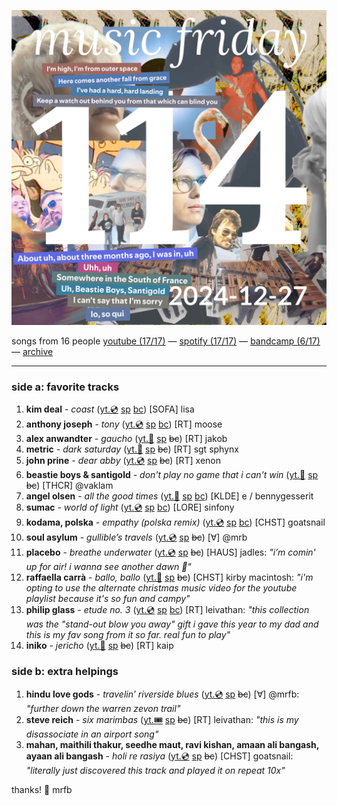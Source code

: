 ![cover collage](./2024-12-27.png)

songs from 16 people
[youtube (17/17)](<https://youtube.com/playlist?list=PLHKkvq2Z_NhiFVyMEg1O6kLxuul7QKJLT>) — [spotify (17/17)](<https://open.spotify.com/playlist/66Y4E2ayOghH5ccAaOPru6>) — [bandcamp (6/17)](<https://www.buymusic.club/list/mrfb-2024-12-27-mf114>) — [archive](https://github.com/mrfb/music-friday/)

---

### side a: favorite tracks
1. **kim deal** - *coast* ([yt.💿](https://youtu.be/MBu_Ec33byA) [sp](https://open.spotify.com/track/5HcqA94dsCm51VgOjIkpxg) [bc](https://kimdeal.bandcamp.com/track/coast))
[SOFA] lisa
1. **anthony joseph** - *tony* ([yt.💿](https://youtu.be/l7rZqevDmWc) [sp](https://open.spotify.com/track/7lIrjDuvhuG4SIopy6G26q) [bc](https://anthonyjosephofficial.bandcamp.com/track/tony))
[RT] moose
1. **alex anwandter** - *gaucho* ([yt.📼](https://youtu.be/eOgZyTVA3H4) [sp](https://open.spotify.com/track/7o1LV5LxvIpa9rMWhyv93I) ~~bc~~)
[RT] jakob
1. **metric** - *dark saturday* ([yt.📼](https://youtu.be/lVn2UM8-sKI) [sp](https://open.spotify.com/track/7hXFB9EQGSMDhRINv4iyyV) ~~bc~~)
[RT] sgt sphynx
1. **john prine** - *dear abby* ([yt.💿](https://youtu.be/P5js4ITJPXY) [sp](https://open.spotify.com/track/37YXfFNLMrKRyouUgSNiAH) ~~bc~~)
[RT] xenon
1. **beastie boys & santigold** - *don't play no game that i can't win* ([yt.📼](https://youtu.be/lEgduwsINW8) [sp](https://open.spotify.com/track/7BKEIdzH1EuGoDxhyxHL9V) ~~bc~~)
[THCR] @vaklam
1. **angel olsen** - *all the good times* ([yt.📼](https://youtu.be/ZjXQWZryxOM) [sp](https://open.spotify.com/track/6Tv21RLLA1Dt6OtPNz8QDq) [bc](https://angelolsen.bandcamp.com/track/all-the-good-times))
[KLDE] e / bennygesserit
1. **sumac** - *world of light* ([yt.💿](https://youtu.be/GSbifTfd9AE) [sp](https://open.spotify.com/track/7nycKIbu3GRM6UVBVWPJvA) [bc](https://sumac.bandcamp.com/track/world-of-light))
[LORE] sinfony
1. **kodama, polska** - *empathy (polska remix)* ([yt.💿](https://youtu.be/0B0SojZerh8) [sp](https://open.spotify.com/track/2wHw6eX4MdYcIn5RdL8IVE) [bc](https://straylightmusicgroup.bandcamp.com/track/empathy-polska-remix))
[CHST] goatsnail
1. **soul asylum** - *gullible’s travels* ([yt.💿](https://youtu.be/AEisT7L5bkM) [sp](https://open.spotify.com/track/2fUnYx6x7xJIMQboUHhdAW) ~~bc~~)
[∀] @mrb
1. **placebo** - *breathe underwater* ([yt.💿](https://youtu.be/M47jwR-720g) [sp](https://open.spotify.com/track/4E2X69ziB7wDE5y3F2rFwO) ~~bc~~)
[HAUS] jadles: *"i’m comin' up for air! i wanna see another dawn 🌅"*
1. **raffaella carrà** - *ballo, ballo* ([yt.📼](https://youtu.be/qZkD-rbvZUI) [sp](https://open.spotify.com/track/3P3OLKIFatyta4M4fgbcAq) ~~bc~~)
[CHST] kirby macintosh: *"i'm opting to use the alternate christmas music video for the youtube playlist because it's so fun and campy"*
1. **philip glass** - *etude no. 3* ([yt.💿](https://youtu.be/mhY9nNF_o1A) [sp](https://open.spotify.com/track/4xr1zltcfNoy0xCRQBrcDw) [bc](https://philipglass.bandcamp.com/track/etude-no-3))
[RT] leivathan: *"this collection was the "stand-out blow you away" gift i gave this year to my dad and this is my fav song from it so far. real fun to play"*
1. **iniko** - *jericho* ([yt.📼](https://youtu.be/C8BP8K-ZuL0) [sp](https://open.spotify.com/track/4orNmNMRcQnCxNpzEaeT9h) ~~bc~~)
[RT] kaip

### side b: extra helpings
1. **hindu love gods** - *travelin’ riverside blues* ([yt.💿](https://youtu.be/wIah8SVVRh4) [sp](https://open.spotify.com/track/3rDSv2DqfLHkeqQs5RawkF) ~~bc~~)
[∀] @mrfb: *"further down the warren zevon trail"*
1. **steve reich** - *six marimbas* ([yt.🎟️](https://youtu.be/FAefiZXIg7c) [sp](https://open.spotify.com/track/4OCaIJgsYQKtaj0j0kkMSO) ~~bc~~)
[RT] leivathan: *"this is my disassociate in an airport song"*
1. **mahan, maithili thakur, seedhe maut, ravi kishan, amaan ali bangash, ayaan ali bangash** - *holi re rasiya* ([yt.💿](https://youtu.be/Sh2vuH1tQvI) [sp](https://open.spotify.com/track/6KJnxgN0lVgv9npvMBje3P) ~~bc~~)
[CHST] goatsnail: *"literally just discovered this track and played it on repeat 10x"*

thanks! 💖 mrfb